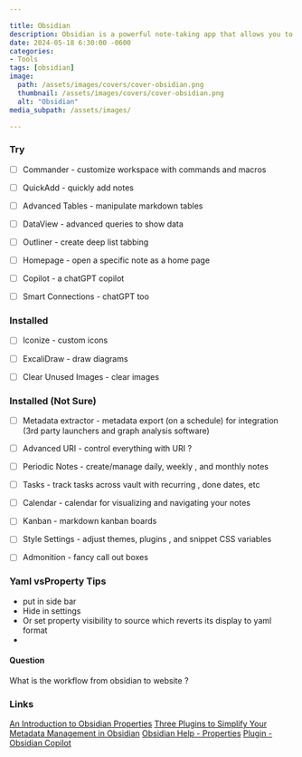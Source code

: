 ```yaml
---

title: Obsidian
description: Obsidian is a powerful note-taking app that allows you to create a digital second brain. Here's a quickstart guide to get you up and running.
date: 2024-05-18 6:30:00 -0600
categories:
- Tools
tags: [obsidian]
image:
  path: /assets/images/covers/cover-obsidian.png
  thumbnail: /assets/images/covers/cover-obsidian.png
  alt: "Obsidian"
media_subpath: /assets/images/

---
```



### Try

- [ ] Commander - customize workspace with commands and macros
- [ ] QuickAdd - quickly add notes
- [ ] Advanced Tables - manipulate markdown tables
- [ ] DataView - advanced queries to show data
- [ ] Outliner - create deep list tabbing
- [ ] Homepage - open a specific note as a home page
- [ ] Copilot - a chatGPT copilot
- [ ] Smart Connections - chatGPT too



### Installed
- [ ] Iconize - custom icons
- [ ] ExcaliDraw - draw diagrams
- [ ] Clear Unused Images - clear images



### Installed (Not Sure)
- [ ] Metadata extractor - metadata export (on a schedule) for integration (3rd party launchers and graph analysis software)
- [ ] Advanced URI - control everything with URI ?
- [ ] Periodic Notes - create/manage daily, weekly , and monthly notes
- [ ] Tasks - track tasks across vault with recurring , done dates, etc
- [ ] Calendar - calendar for visualizing and navigating your notes
- [ ] Kanban - markdown kanban boards
- [ ] Style Settings - adjust themes, plugins , and snippet CSS variables
- [ ] Admonition - fancy call out boxes



### Yaml vsProperty Tips
- put in side bar
- Hide in settings 
- Or set property visibility to source which reverts its display to yaml format 
-


#### Question
What is the workflow from obsidian to website ? 


### Links
[An Introduction to Obsidian Properties](https://obsidian.rocks/an-introduction-to-obsidian-properties/)
[Three Plugins to Simplify Your Metadata Management in Obsidian](https://amerpie.lol/2024/02/06/three-plugins-to.html)
[Obsidian Help - Properties](https://help.obsidian.md/Editing+and+formatting/Properties)
[Plugin - Obsidian Copilot](https://github.com/logancyang/obsidian-copilot?tab=readme-ov-file)